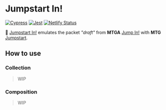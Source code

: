 # Jumpstart In!

[![Cypress](https://github.com/accuzyle/jumpstart-in/actions/workflows/cypress.yml/badge.svg)](https://github.com/accuzyle/jumpstart-in/actions/workflows/cypress.yml)
[![Jest](https://github.com/accuzyle/jumpstart-in/actions/workflows/jest.yml/badge.svg)](https://github.com/accuzyle/jumpstart-in/actions/workflows/jest.yml)
[![Netlify Status](https://api.netlify.com/api/v1/badges/68bf0976-8ac2-44ab-9347-fd4718d1b1cb/deploy-status)](https://app.netlify.com/sites/jumpstart-in/deploys)

🎲 [Jumpstart In!](jumpstart-in.netlify.app/) emulates the packet _"draft"_ from **MTGA** [Jump In!](https://mtg.fandom.com/wiki/Jump_In!) with **MTG** [Jumpstart](<https://mtg.fandom.com/wiki/Jumpstart_(format)>).

## How to use

### Collection

> WIP

### Composition

> WIP
